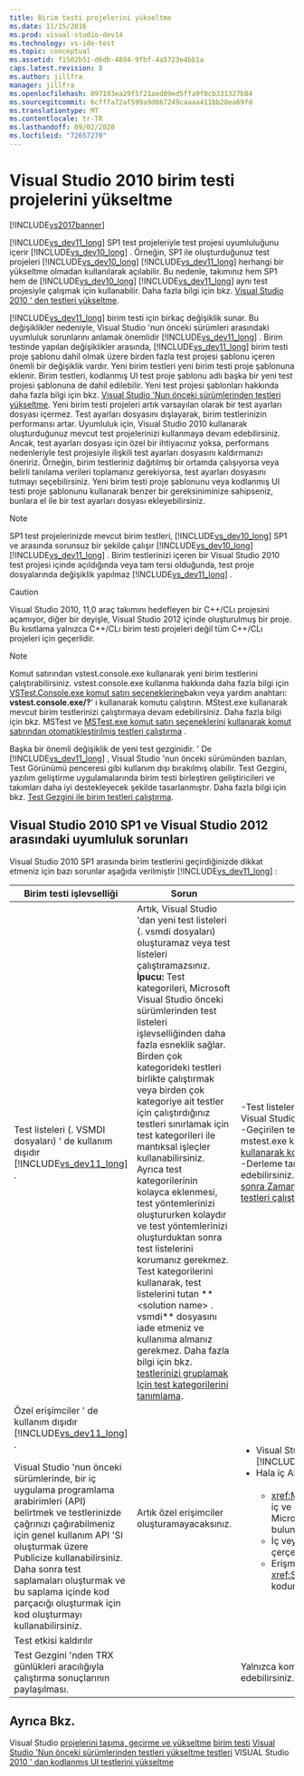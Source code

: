 ```yaml
---
title: Birim testi projelerini yükseltme
ms.date: 11/15/2016
ms.prod: visual-studio-dev14
ms.technology: vs-ide-test
ms.topic: conceptual
ms.assetid: f1502b51-d6db-4894-9fbf-4a5723e4bb1a
caps.latest.revision: 8
ms.author: jillfra
manager: jillfra
ms.openlocfilehash: 097193ea29f5f21aed09ed5ffa9f0cb331327b84
ms.sourcegitcommit: 6cfffa72af599a9d667249caaaa411bb28ea69fd
ms.translationtype: MT
ms.contentlocale: tr-TR
ms.lasthandoff: 09/02/2020
ms.locfileid: "72657270"
---
```

# <a name="upgrade-visual-studio-2010-unit-test-projects"></a>Visual Studio 2010 birim testi projelerini yükseltme
[!INCLUDE[vs2017banner](../includes/vs2017banner.md)]

[!INCLUDE[vs_dev11_long](../includes/vs-dev11-long-md.md)] SP1 test projeleriyle test projesi uyumluluğunu içerir [!INCLUDE[vs_dev10_long](../includes/vs-dev10-long-md.md)] . Örneğin, SP1 ile oluşturduğunuz test projeleri [!INCLUDE[vs_dev10_long](../includes/vs-dev10-long-md.md)] [!INCLUDE[vs_dev11_long](../includes/vs-dev11-long-md.md)] herhangi bir yükseltme olmadan kullanılarak açılabilir. Bu nedenle, takımınız hem SP1 hem de [!INCLUDE[vs_dev10_long](../includes/vs-dev10-long-md.md)] [!INCLUDE[vs_dev11_long](../includes/vs-dev11-long-md.md)] aynı test projesiyle çalışmak için kullanabilir. Daha fazla bilgi için bkz. [Visual Studio 2010 ' den testleri yükseltme](https://msdn.microsoft.com/e9c8b7f6-bd72-448e-8edb-d090dcc5cf52).

 [!INCLUDE[vs_dev11_long](../includes/vs-dev11-long-md.md)] birim testi için birkaç değişiklik sunar. Bu değişiklikler nedeniyle, Visual Studio 'nun önceki sürümleri arasındaki uyumluluk sorunlarını anlamak önemlidir [!INCLUDE[vs_dev11_long](../includes/vs-dev11-long-md.md)] . Birim testinde yapılan değişiklikler arasında, [!INCLUDE[vs_dev11_long](../includes/vs-dev11-long-md.md)] birim testi proje şablonu dahil olmak üzere birden fazla test projesi şablonu içeren önemli bir değişiklik vardır. Yeni birim testleri yeni birim testi proje şablonuna eklenir. Birim testleri, kodlanmış UI test proje şablonu adlı başka bir yeni test projesi şablonuna de dahil edilebilir. Yeni test projesi şablonları hakkında daha fazla bilgi için bkz. [Visual Studio 'Nun önceki sürümlerinden testleri yükseltme](https://msdn.microsoft.com/e9c8b7f6-bd72-448e-8edb-d090dcc5cf52). Yeni birim testi projeleri artık varsayılan olarak bir test ayarları dosyası içermez. Test ayarları dosyasını dışlayarak, birim testlerinizin performansı artar. Uyumluluk için, Visual Studio 2010 kullanarak oluşturduğunuz mevcut test projelerinizi kullanmaya devam edebilirsiniz. Ancak, test ayarları dosyası için özel bir ihtiyacınız yoksa, performans nedenleriyle test projesiyle ilişkili test ayarları dosyasını kaldırmanızı öneririz. Örneğin, birim testleriniz dağıtılmış bir ortamda çalışıyorsa veya belirli tanılama verileri toplamanız gerekiyorsa, test ayarları dosyasını tutmayı seçebilirsiniz. Yeni birim testi proje şablonunu veya kodlanmış UI testi proje şablonunu kullanarak benzer bir gereksiniminize sahipseniz, bunlara el ile bir test ayarları dosyası ekleyebilirsiniz.

> [!NOTE]
> SP1 test projelerinizde mevcut birim testleri, [!INCLUDE[vs_dev10_long](../includes/vs-dev10-long-md.md)] SP1 ve arasında sorunsuz bir şekilde çalışır [!INCLUDE[vs_dev10_long](../includes/vs-dev10-long-md.md)] [!INCLUDE[vs_dev11_long](../includes/vs-dev11-long-md.md)] . Birim testlerinizi içeren bir Visual Studio 2010 test projesi içinde açıldığında veya tam tersi olduğunda, test proje dosyalarında değişiklik yapılmaz [!INCLUDE[vs_dev11_long](../includes/vs-dev11-long-md.md)] .

> [!CAUTION]
> Visual Studio 2010, 11,0 araç takımını hedefleyen bir C++/CLı projesini açamıyor, diğer bir deyişle, Visual Studio 2012 içinde oluşturulmuş bir proje. Bu kısıtlama yalnızca C++/CLı birim testi projeleri değil tüm C++/CLı projeleri için geçerlidir.

> [!NOTE]
> Komut satırından vstest.console.exe kullanarak yeni birim testlerini çalıştırabilirsiniz. vstest.console.exe kullanma hakkında daha fazla bilgi için [VSTest.Console.exe komut satırı seçeneklerine](https://msdn.microsoft.com/library/52e1689d-b1a8-4589-bd98-99a55acd0a11)bakın veya yardım anahtarı: **vstest.console.exe/?**' i kullanarak komutu çalıştırın. MStest.exe kullanarak mevcut birim testlerinizi çalıştırmaya devam edebilirsiniz. Daha fazla bilgi için bkz. MSTest ve [MSTest.exe komut satırı seçeneklerini](https://msdn.microsoft.com/library/8813ba7f-e790-4e92-9f91-7080508a1c36) [kullanarak komut satırından otomatikleştirilmiş testleri çalıştırma](https://msdn.microsoft.com/library/39b61ad0-0055-44b5-963f-25d8a6b51581) .

 Başka bir önemli değişiklik de yeni test gezginidir. ' De [!INCLUDE[vs_dev11_long](../includes/vs-dev11-long-md.md)] , Visual Studio 'nun önceki sürümünden bazıları, Test Görünümü penceresi gibi kullanım dışı bırakılmış olabilir. Test Gezgini, yazılım geliştirme uygulamalarında birim testi birleştiren geliştiricileri ve takımları daha iyi destekleyecek şekilde tasarlanmıştır. Daha fazla bilgi için bkz. [Test Gezgini ile birim testleri çalıştırma](../test/run-unit-tests-with-test-explorer.md).

## <a name="compatibility-issues-between-visual-studio-2010-sp1-and-visual-studio-2012"></a>Visual Studio 2010 SP1 ve Visual Studio 2012 arasındaki uyumluluk sorunları
 Visual Studio 2010 SP1 arasında birim testlerini geçirdiğinizde dikkat etmeniz için bazı sorunlar aşağıda verilmiştir [!INCLUDE[vs_dev11_long](../includes/vs-dev11-long-md.md)] :

|Birim testi işlevselliği|Sorun|Çözüm|
|-----------------------------|-----------|--------------|
|Test listeleri (. VSMDI dosyaları) ' de kullanım dışıdır [!INCLUDE[vs_dev11_long](../includes/vs-dev11-long-md.md)] .|Artık, Visual Studio 'dan yeni test listeleri (. vsmdi dosyaları) oluşturamaz veya test listeleri çalıştıramazsınız. **İpucu:**  Test kategorileri, Microsoft Visual Studio önceki sürümlerinden test listeleri işlevselliğinden daha fazla esneklik sağlar. Birden çok kategorideki testleri birlikte çalıştırmak veya birden çok kategoriye ait testler için çalıştırdığınız testleri sınırlamak için test kategorileri ile mantıksal işleçler kullanabilirsiniz. Ayrıca test kategorilerinin kolayca eklenmesi, test yöntemlerinizi oluştururken kolaydır ve test yöntemlerinizi oluşturduktan sonra test listelerini korumanız gerekmez. Test kategorilerini kullanarak, test listelerini tutan ** \<solution name> . vsmdi** dosyasını iade etmeniz ve kullanıma almanız gerekmez. Daha fazla bilgi için bkz. [testlerinizi gruplamak Için test kategorilerini tanımlama](https://msdn.microsoft.com/library/2c26a648-f068-4d60-99b6-b9747b7bdbc9).|-Test listelerini kullanan mevcut test projelerinizle uyumluluğu sürdürmek için, Visual Studio 'Yu kullanarak. vsmdi dosyalarını yine de düzenleyebileceksiniz.<br />-Geçirilen test listelerini Visual Studio ile çalıştıramasanız da, komut satırından mstest.exe kullanarak bunları çalıştırabilirsiniz. Daha fazla bilgi için bkz [. MSTest kullanarak komut satırından otomatikleştirilmiş testleri çalıştırma](https://msdn.microsoft.com/library/39b61ad0-0055-44b5-963f-25d8a6b51581)<br />-Derleme tanımınızda bir test listesi kullanıyorsanız, bunu kullanmaya devam edebilirsiniz. Daha fazla bilgi için bkz. [nasıl yapılır: uygulamanızı oluşturduktan sonra Zamanlanmış Testleri Yapılandırma ve çalıştırma](https://msdn.microsoft.com/32acfeb1-b1aa-4afb-8cfe-cc209e6183fd) ve [Yapı sürecinizdeki testleri çalıştırma](https://msdn.microsoft.com/library/d05743a1-c5cf-447e-bed9-bed3cb595e38).|
|Özel erişimciler ' de kullanım dışıdır [!INCLUDE[vs_dev11_long](../includes/vs-dev11-long-md.md)] .<br /><br /> Visual Studio 'nun önceki sürümlerinde, bir iç uygulama programlama arabirimleri (API) belirtmek ve testlerinizde çağrınızı çağırabilmeniz için genel kullanım API 'SI oluşturmak üzere Publicize kullanabilirsiniz. Daha sonra test saplamaları oluşturmak ve bu saplama içinde kod parçacığı oluşturmak için kod oluşturmayı kullanabilirsiniz.|Artık özel erişimciler oluşturamayacaksınız.|<ul><li>Visual Studio 2010 test projeleri derleme ve içinde çalışmaya çalışacaktır [!INCLUDE[vs_dev11_long](../includes/vs-dev11-long-md.md)] . Derleme, çıkış uyarılarını içerir.</li><li>Hala iç API 'Leri test etmeniz gerekiyorsa, şu seçeneklere sahipsiniz:<br /><br /> <ul><li><xref:Microsoft.VisualStudio.TestTools.UnitTesting.PrivateObject>Kodunuzda iç ve özel API 'lere erişmede yardımcı olması için sınıfını kullanın. Bu, Microsoft.VisualStudio.QualityTools.UnitTestFramework.dll derlemesinde bulunur.</li><li>İç veya özel API 'Lere erişmek için kodunuzu yansıtamayacak bir yansıma çerçevesi oluşturun.</li><li>Erişmeye çalıştığınız kod dahili ise, <xref:System.Runtime.CompilerServices.InternalsVisibleToAttribute> Test kodunuzun Iç API 'lere erişebilmesi Için API 'lerinize erişebilirsiniz.</li></ul></li></ul>|
|Test etkisi kaldırılır|||
|Test Gezgini 'nden TRX günlükleri aracılığıyla çalıştırma sonuçlarının paylaşılması.||Yalnızca komut satırı ve takım derlemesinden TRX günlüklerini almaya devam edebilirsiniz.|

## <a name="see-also"></a>Ayrıca Bkz.
 Visual Studio [projelerini taşıma, geçirme ve yükseltme](../porting/porting-migrating-and-upgrading-visual-studio-projects.md) [birim testi](../test/unit-test-your-code.md) [Visual Studio 'Nun önceki sürümlerinden testleri yükseltme testleri](https://msdn.microsoft.com/e9c8b7f6-bd72-448e-8edb-d090dcc5cf52) VISUAL Studio [2010 ' dan kodlanmış UI testlerini yükseltme](../test/upgrading-coded-ui-tests-from-visual-studio-2010.md)